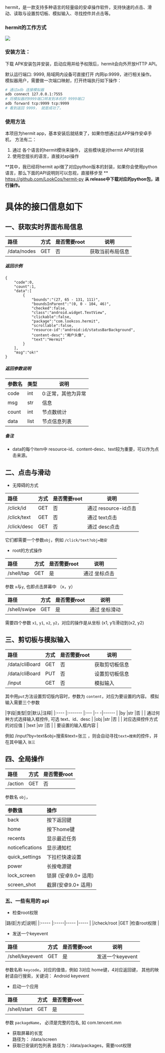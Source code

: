 hermit，是一款支持多种语言的轻量级的安卓操作软件，支持快速的点击、滑动、读取与设置剪切板、模拟输入、寻找控件并点击等。  


### hermit的工作方式  
![](https://www.lookcos.cn/wp-content/uploads/2021/01/2021012804240032.png)

### 安装方法：  
下载 APK安装包并安装，启动应用并给予权限后，hermit会向外开放HTTP API。  

默认运行端口: 9999, 局域网内设备可直接打开 内网ip:9999，进行相关操作。    
模拟器用户，需要做一次端口映射，打开终端执行如下操作：   
```bash
# 通过adb 连接模拟器
adb connect 127.0.0.1:7555
# 将模拟器的9999端口转发到本机的 9999端口  
adb forward tcp:9999 tcp:9999
# 看到返回 9999， 就是成功了。
```

### 使用方法  
本项目为hermit app，基本安装后就结束了，如果你想通过此APP操作安卓手机，
方法有二： 
1. 通过 各个语言的hermit模块来操作， 这些模块是对hermit API的封装  
2. 使用您擅长的语言，直接对api操作  

**其中，我已经将hermit api做了对应python版本的封装，如果你会使用python语言，那么下面的API说明则可以忽视，直接移步至 **  
https://github.com/LookCos/hermit-py  **从 release中下载对应的python包，进行操作。**


# 具体的接口信息如下  
## 一、获取实时界面布局信息  

|路径|方式|是否需要root|说明|
|:-----  |:-----|-----  |-----  |
|/data/nodes |GET   |否|获取当前布局信息  |

##### 返回示例 

``` 
{
    "code":0,
    "count":1,
    "data":[
        {
            "bounds":"(27, 65 - 131, 111)",
            "boundsInParent":"(0, 0 - 104, 46)",
            "checked":false,
            "class":"android.widget.TextView",
            "clickable":false,
            "package":"com.lookcos.hermit",
            "scrollable":false,
			"resource-id":"android:id/statusBarBackground",
			"content-desc":"用户头像",
            "text":"Hermit"
        }
    ],
    "msg":"ok!"
}
```

##### 返回参数说明 

|参数名|类型|说明|
|:-----  |:-----|-----                           |
|code|int   |0:正常，其他为异常 |
|msg|str   |信息 |
|count|int   |节点数统计 |
|data|list   |节点信息列表 |

##### 备注 

- data的每个item中 resource-id、content-desc、text较为重要，可以作为点击来源。

## 二、点击与滑动  

- 无障碍的方式  

|路径|方式|是否需要root|说明|
|:-----  |:-----|-----  |-----  |
|/click/id |GET   |否|通过 resource-id点击  |
|/click/text |GET   |否|通过 text点击  |
|/click/desc |GET   |否|通过 desc点击  |
它们都需要一个参数`obj`，例如 `/click/text?obj=酷安`  

- root的方式操作  

|路径|方式|是否需要root|说明|
|:-----  |:-----|-----  |-----  |
|/shell/tap |GET   |是|通过 坐标点击  |
参数 `x`与`y`, 也即点击屏幕中 （x，y） 

|路径|方式|是否需要root|说明|
|:-----  |:-----|-----  |-----  |
|/shell/swipe|GET   |是|通过 坐标滑动  |
需要四个参数 `x1`, `y1`, `x2`, `y2`，对应的操作是从坐标 (x1, y1)滑动到(x2, y2)  

## 三、剪切板与模拟输入  

|路径|方式|是否需要root|说明|
|:-----  |:-----|-----  |-----  |
|/data/cliBoard|GET   |否|获取剪切板信息|  
|/data/cliBoard|PUT   |否|设置剪切板信息|  
|/input|GET   |否|模拟输入|  
其中用`put`方法设置剪切版内容时，参数为 `content`，对应为要设置的内容。
模拟输入需要三个参数

|字段|类型|空|默认|注释|
|:----    |:-------    |:--- |-- -|------      |
|by   |str     |否 |  |  通过何种方式选择输入框控件, 可选 text、id、desc      |
|obj |str |否 |    |   对应选择控件方式的对应值  |
|text |str |否   |    |   要设置的输入框内容   |

例如 /input?by=text&obj=搜索&text=张三 ，则会自动寻找`text=搜索`的控件，并在其中输入 `张三`

## 四、全局操作  

|路径|方式|是否需要root|
|:-----  |:-----|-----  |
|/action|GET   |否|
 参数名 `obj`， 

|参数值|操作|
|:----    |:-------    |
|back  |  按下返回键   |
| home|按下home键|
|recents | 显示最近任务|
|noticefications |显示通知栏|
| quick_settings|下拉栏快速设置|
| power|长按电源键|
| lock_screen|锁屏 (安卓9.0+ 适用)|
|screen_shot |截屏(安卓9.0+ 适用)|





### 五、一些有用的 api
- 检查root权限  

|路径|方式|说明|
|:-----  |:-----|-----  |-----  |
|/check/root |GET   |检查root权限  |
- 发送一个keyevent

|路径|方式|是否需要root|说明|
|:-----  |:-----|-----  |-----  |
| /shell/keyevent |GET   |是| 发送一个keyevent|
参数名称 `keycode`，对应的值值，例如 3对应 home键，4对应返回键，
其他的映射请自行搜索，关键词： Android keyevent

- 启动一个应用  

|路径|方式|是否需要root|
|:-----  |:-----|-----  |
|/shell/start|GET   |是|

参数 `packageName`， 必须是完整的包名, 如 com.tencent.mm

- 获取屏幕的长宽  
路径为： /data/screen  
- 获取已安装的包列表 
路径为：/data/packages，需要root权限

